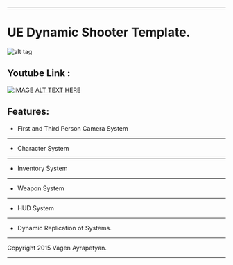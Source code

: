 ________________________________________________________________

UE Dynamic Shooter Template.
======================================


![alt tag](https://raw.github.com/vagenv/rade/master/Content/Rade/Splash/Splash.png)


Youtube Link :
--------------------


[![IMAGE ALT TEXT HERE](http://img.youtube.com/vi/_7bOnaS1KZ8/0.jpg)](http://www.youtube.com/watch?v=_7bOnaS1KZ8)


Features:
--------------------

- First and Third Person Camera System
--------------------

- Character System
--------------------

- Inventory System
--------------------

- Weapon System
--------------------

- HUD System
--------------------

- Dynamic Replication of Systems.
--------------------






Copyright  2015 Vagen Ayrapetyan.

________________________________________________________________